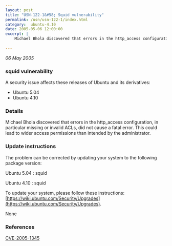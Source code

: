 ```yaml
---
layout: post
title: "USN-122-1&#58; Squid vulnerability"
permalink: /usn/usn-122-1/index.html
category:  ubuntu-4.10
date: 2005-05-06 12:00:00
excerpt: |
    Michael Bhola discovered that errors in the http_access configuration, in particular missing or invalid ACLs, did not cause a fatal error. This could lead to wider access permissions than intended by the administrator.
    
--- 
```

 
 

*06 May 2005*

### squid vulnerability

A security issue affects these releases of Ubuntu and its derivatives:

* Ubuntu 5.04
* Ubuntu 4.10

### Details

Michael Bhola discovered that errors in the http_access configuration, in particular missing or invalid ACLs, did not cause a fatal error. This could lead to wider access permissions than intended by the administrator.

### Update instructions

The problem can be corrected by updating your system to the following package version:

Ubuntu 5.04
 : squid 

Ubuntu 4.10
 : squid 

To update your system, please follow these instructions: [https://wiki.ubuntu.com/Security/Upgrades](https://wiki.ubuntu.com/Security/Upgrades).

None

### References

 
 [CVE-2005-1345](http://people.ubuntu.com/~ubuntu-security/cve/CVE-2005-1345)
 

